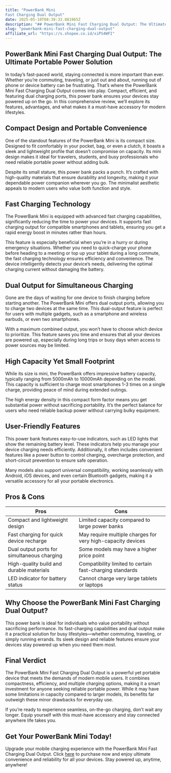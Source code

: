```yaml
---
title: "PowerBank Mini
Fast Charging Dual Output"
date: 2025-05-10T08:39:33.881965Z
description: "## PowerBank Mini Fast Charging Dual Output: The Ultimate Portable Power Solution..."
slug: "powerbank-mini-fast-charging-dual-output"
affiliate_url: "https://s.shopee.co.id/xiPS4WFI"
---
```

## PowerBank Mini Fast Charging Dual Output: The Ultimate Portable Power Solution

In today’s fast-paced world, staying connected is more important than ever. Whether you’re commuting, traveling, or just out and about, running out of phone or device battery can be frustrating. That’s where the PowerBank Mini Fast Charging Dual Output comes into play. Compact, efficient, and featuring dual charging ports, this power bank ensures your devices stay powered up on the go. In this comprehensive review, we’ll explore its features, advantages, and what makes it a must-have accessory for modern lifestyles.

## Compact Design and Portable Convenience

One of the standout features of the PowerBank Mini is its compact size. Designed to fit comfortably in your pocket, bag, or even a clutch, it boasts a sleek and lightweight profile that doesn’t compromise on capacity. Its mini design makes it ideal for travelers, students, and busy professionals who need reliable portable power without adding bulk.

Despite its small stature, this power bank packs a punch. It’s crafted with high-quality materials that ensure durability and longevity, making it your dependable power companion wherever you go. The minimalist aesthetic appeals to modern users who value both function and style.

## Fast Charging Technology

The PowerBank Mini is equipped with advanced fast charging capabilities, significantly reducing the time to power your devices. It supports fast charging output for compatible smartphones and tablets, ensuring you get a rapid energy boost in minutes rather than hours.

This feature is especially beneficial when you’re in a hurry or during emergency situations. Whether you need to quick-charge your phone before heading to a meeting or top up your tablet during a long commute, the fast charging technology ensures efficiency and convenience. The device intelligently detects your device’s needs, delivering the optimal charging current without damaging the battery.

## Dual Output for Simultaneous Charging

Gone are the days of waiting for one device to finish charging before starting another. The PowerBank Mini offers dual output ports, allowing you to charge two devices at the same time. This dual-output feature is perfect for users with multiple gadgets, such as a smartphone and wireless earbuds, or even two smartphones.

With a maximum combined output, you won’t have to choose which device to prioritize. This feature saves you time and ensures that all your devices are powered up, especially during long trips or busy days when access to power sources may be limited.

## High Capacity Yet Small Footprint

While its size is mini, the PowerBank offers impressive battery capacity, typically ranging from 5000mAh to 10000mAh depending on the model. This capacity is sufficient to charge most smartphones 1-3 times on a single charge, providing peace of mind during extended outings.

The high energy density in this compact form factor means you get substantial power without sacrificing portability. It’s the perfect balance for users who need reliable backup power without carrying bulky equipment.

## User-Friendly Features

This power bank features easy-to-use indicators, such as LED lights that show the remaining battery level. These indicators help you manage your device charging needs efficiently. Additionally, it often includes convenient features like a power button to control charging, overcharge protection, and short-circuit prevention to ensure safe operation.

Many models also support universal compatibility, working seamlessly with Android, iOS devices, and even certain Bluetooth gadgets, making it a versatile accessory for all your portable electronics.

## Pros & Cons

| Pros                                      | Cons                                       |
|-------------------------------------------|--------------------------------------------|
| Compact and lightweight design         | Limited capacity compared to large power banks |
| Fast charging for quick device recharge | May require multiple charges for very high-capacity devices |
| Dual output ports for simultaneous charging | Some models may have a higher price point |
| High-quality build and durable materials | Compatibility limited to certain fast-charging standards |
| LED indicator for battery status        | Cannot charge very large tablets or laptops |

## Why Choose the PowerBank Mini Fast Charging Dual Output?

This power bank is ideal for individuals who value portability without sacrificing performance. Its fast-charging capabilities and dual output make it a practical solution for busy lifestyles—whether commuting, traveling, or simply running errands. Its sleek design and reliable features ensure your devices stay powered up when you need them most.

## Final Verdict

The PowerBank Mini Fast Charging Dual Output is a powerful yet portable device that meets the demands of modern mobile users. It combines compactness, efficiency, and multiple charging options, making it a smart investment for anyone seeking reliable portable power. While it may have some limitations in capacity compared to larger models, its benefits far outweigh these minor drawbacks for everyday use.

If you’re ready to experience seamless, on-the-go charging, don’t wait any longer. Equip yourself with this must-have accessory and stay connected anywhere life takes you.

## Get Your PowerBank Mini Today!

Upgrade your mobile charging experience with the PowerBank Mini Fast Charging Dual Output. Click [here](https://s.shopee.co.id/xiPS4WFI) to purchase now and enjoy ultimate convenience and reliability for all your devices. Stay powered up, anytime, anywhere!